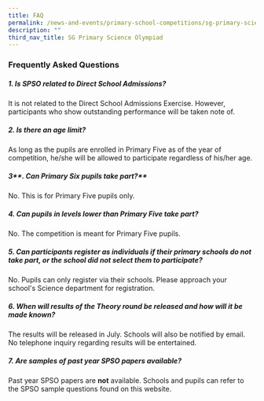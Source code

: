 ```yaml
---
title: FAQ
permalink: /news-and-events/primary-school-competitions/sg-primary-science-olympiad/faq/
description: ""
third_nav_title: SG Primary Science Olympiad
---
```

### **Frequently Asked Questions**

##### **1\. Is SPSO related to Direct School Admissions?**
It is not related to the Direct School Admissions Exercise. However, participants who show outstanding performance will be taken note of.

##### **2\. Is there an age limit?**
As long as the pupils are enrolled in Primary Five as of the year of competition, he/she will be allowed to participate regardless of his/her age.

##### 3**\. Can Primary Six pupils take part?**
No. This is for Primary Five pupils only.

##### **4\. Can pupils in levels lower than Primary Five take part?**
No. The competition is meant for Primary Five pupils.

##### **5\. Can participants register as individuals if their primary schools do not take part, or the school did not select them to participate?**
No. Pupils can only register via their schools. Please approach your school's Science department for registration.

##### **6\. When will results of the Theory round be released and how will it be made known?**
The results will be released in July. Schools will also be notified by email. No telephone inquiry regarding results will be entertained.

##### **7. Are samples of past year SPSO papers available?**
Past year SPSO papers are **not** available. Schools and pupils can refer to the SPSO sample questions found on this website.